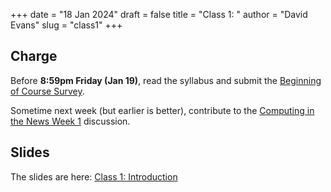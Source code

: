 +++
date = "18 Jan 2024"
draft = false
title = "Class 1: "
author = "David Evans"
slug = "class1"
+++

## Charge

Before **8:59pm Friday (Jan 19)**, read the syllabus and submit the [Beginning of Course Survey](https://forms.gle/utUG4RQF6UBMzNTz5).

Sometime next week (but earlier is better), contribute to the [Computing in the News Week 1](https://canvas.its.virginia.edu/courses/93745/gradebook/speed_grader?assignment_id=451955) discussion. 

## Slides

The slides are here: [Class 1: Introduction](https://www.dropbox.com/scl/fi/v1wetuahawmcf2a7q0h62/cs1010-class1.pdf?rlkey=10axy9myeli2jhlgru02ylgaq&dl=0)